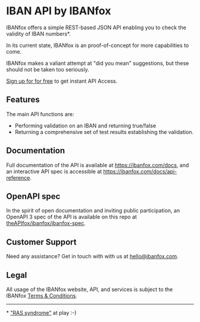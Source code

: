 # IBAN API by IBANfox

IBANfox offers a simple REST-based JSON API enabling you to check the validity of IBAN numbers*.

In its current state, IBANfox is an proof-of-concept for more capabilities to come.

IBANfox makes a valiant attempt at "did you mean" suggestions, but these should not be taken too seriously.

[Sign up for for free](https://ibanfox.com/register) to get instant API Access.

## Features

The main API functions are:

* Performing validation on an IBAN and returning true/false
* Returning a comprehensive set of test results establishing the validation.

## Documentation

Full documentation of the API is available at https://ibanfox.com/docs, and an interactive API spec is accessible at https://ibanfox.com/docs/api-reference.

## OpenAPI spec
In the spirit of open documentation and inviting public participation, an OpenAPI 3 spec of the API is available on this repo at [theAPIfox/ibanfox/ibanfox-spec](https://github.com/theAPIFox/ibanfox/tree/master/openapi-spec).

## Customer Support
Need any assistance? Get in touch with with us at hello@ibanfox.com.

## Legal
All usage of the IBANfox website, API, and services is subject to the IBANfox [Terms & Conditions](https://ibanfox.com/terms).

----
\* ["RAS syndrome"](https://en.wikipedia.org/wiki/RAS_syndrome) at play :-)

